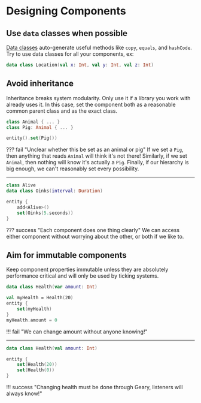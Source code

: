 # Designing Components

## Use `data` classes when possible

[Data classes](https://kotlinlang.org/docs/data-classes.html) auto-generate useful methods like `copy`, `equals`, and `hashCode`. Try to use data classes for all your components, ex:

```kotlin
data class Location(val x: Int, val y: Int, val z: Int)
```

## Avoid inheritance

Inheritance breaks system modularity. Only use it if a library you work with already uses it. In this case, set the component both as a reasonable common parent class and as the exact class.

```kotlin
class Animal { ... }
class Pig: Animal { ... }

entity().set(Pig())
```
??? fail "Unclear whether this be set as an animal or pig"
    If we set a `Pig`, then anything that reads `Animal` will think it's not there! Similarly, if we set `Animal`, then nothing will know it's actually a `Pig`. Finally, if our hierarchy is big enough, we can't reasonably set every possibility.

<hr>

```kotlin
class Alive
data class Oinks(interval: Duration)

entity {
    add<Alive>()
    set(Oinks(5.seconds))
}
```
??? success "Each component does one thing clearly"
    We can access either component without worrying about the other, or both if we like to.


## Aim for immutable components

Keep component properties immutable unless they are absolutely performance critical and will only be used by ticking systems.

```kotlin
data class Health(var amount: Int)

val myHealth = Health(20)
entity {
    set(myHealth)
}
myHealth.amount = 0
```
!!! fail "We can change amount without anyone knowing!"

<hr>

```kotlin
data class Health(val amount: Int)

entity {
    set(Health(20))
    set(Health(0))
}
```

!!! success "Changing health must be done through Geary, listeners will always know!"
